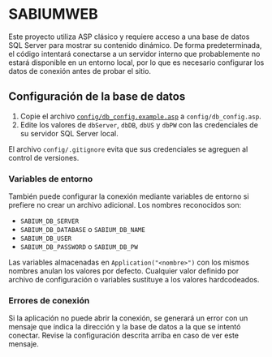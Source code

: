 # SABIUMWEB

Este proyecto utiliza ASP clásico y requiere acceso a una base de datos SQL Server
para mostrar su contenido dinámico. De forma predeterminada, el código intentará
conectarse a un servidor interno que probablemente no estará disponible en un
entorno local, por lo que es necesario configurar los datos de conexión antes de
probar el sitio.

## Configuración de la base de datos

1. Copie el archivo [`config/db_config.example.asp`](config/db_config.example.asp)
   a `config/db_config.asp`.
2. Edite los valores de `dbServer`, `dbDB`, `dbUS` y `dbPW` con las credenciales de
   su servidor SQL Server local.

El archivo `config/.gitignore` evita que sus credenciales se agreguen al control
de versiones.

### Variables de entorno

También puede configurar la conexión mediante variables de entorno si prefiere
no crear un archivo adicional. Los nombres reconocidos son:

- `SABIUM_DB_SERVER`
- `SABIUM_DB_DATABASE` o `SABIUM_DB_NAME`
- `SABIUM_DB_USER`
- `SABIUM_DB_PASSWORD` o `SABIUM_DB_PW`

Las variables almacenadas en `Application("<nombre>")` con los mismos nombres
anulan los valores por defecto. Cualquier valor definido por archivo de
configuración o variables sustituye a los valores hardcodeados.

### Errores de conexión

Si la aplicación no puede abrir la conexión, se generará un error con un mensaje
que indica la dirección y la base de datos a la que se intentó conectar. Revise
la configuración descrita arriba en caso de ver este mensaje.
